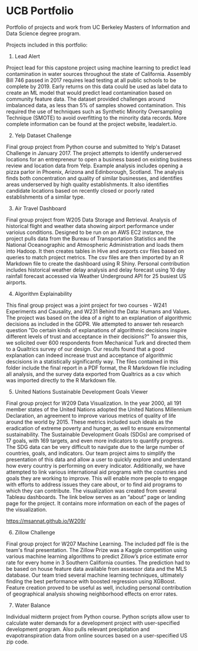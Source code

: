 # UCB Portfolio
Portfolio of projects and work from UC Berkeley Masters of Information and Data Science degree program.

Projects included in this portfolio:

1. Lead Alert

Project lead for this capstone project using machine learning to predict lead contamination in water sources throughout the state of California. Assembly Bill 746 passed in 2017 requires lead testing at all public schools to be complete by 2019. Early returns on this data could be used as label data to create an ML model that would predict lead contamination based on community feature data. The dataset provided challenges around imbalanced data, as less than 5% of samples showed contamination. This required the use of techniques such as Synthetic Minority Oversampling Technique (SMOTE) to avoid overfitting to the minority data records. More complete information can be found at the project website, leadalert.io.

2. Yelp Dataset Challenge

Final group project from Python course and submitted to Yelp's Dataset Challenge in January 2017. The project attempts to identify underserved locations for an entrepreneur to open a business based on existing business review and location data from Yelp. Example analysis includes opening a pizza parlor in Phoenix, Arizona and Edinborough, Scotland. The analysis finds both concentration and quality of similar businesses, and identifies areas underserved by high quality establishments. It also identifies candidate locations based on recently closed or poorly rated establishments of a similar type.

3. Air Travel Dashboard

Final group project from W205 Data Storage and Retrieval. Analysis of historical flight and weather data showing airport performance under varioius conditions. Designed to be run on an AWS EC2 instance, the project pulls data from the Bureau of Transportation Statistics and the National Oceanographic and Atmospheric Administration and loads them into Hadoop. It then creates tables in Hive and exports csv files based on queries to match project metrics. The csv files are then imported by an R Markdown file to create the dashboard using R Shiny. Personal contribution includes historical weather delay analysis and delay forecast using 10 day rainfall forecast accessed via Weather Underground API for 25 busiest US airports.

4. Algorithm Explainability

This final group project was a joint project for two courses - W241 Experiments and Causality, and W231 Behind the Data: Humans and Values. The project was based on the idea of a right to an explanation of algorithmic decisions as included in the GDPR. We attempted to answer teh research question "Do certain kinds of explanations of algorithmic decisions inspire different levels of trust and acceptance in their decisions?" To answer this, we solicited over 600 respondents from Mechanical Turk and directed them to a Qualtrics survey of our design. Our results found that a good explanation can indeed increase trust and acceptance of algorithmic descisions in a statistically significantly way. The files contained in this folder include the final report in a PDF format, the R Markdown file including all analysis, and the survey data exported from Qualtrics as a csv which was imported directly to the R Markdown file.

5. United Nations Sustainable Development Goals Viewer

Final group project for W209 Data Visualization. In the year 2000, all 191 member states of the United Nations adopted the United Nations Millennium Declaration, an agreement to improve various metrics of quality of life around the world by 2015. These metrics included such ideals as the eradication of extreme poverty and hunger, as well to ensure environmental sustainability. The Sustainable Development Goals (SDGs) are comprised of 17 goals, with 169 targets, and even more indicators to quantify progress. The SDG data can be very difficult to navigate due to the large number of countries, goals, and indicators. Our team project aims to simplify the presentation of this data and allow a user to quickly explore and understand how every country is performing on every indicator. Additionally, we have attempted to link various international aid programs with the countries and goals they are working to improve. This will enable more people to engage with efforts to address issues they care about, or to find aid programs to which they can contribute. The visualization was created from several Tableau dashboards. The link below serves as an “about” page or landing page for the project. It contains more information on each of the pages of the visualization.  

https://msannat.github.io/W209/

6. Zillow Challenge

Final group project for W207 Machine Learning. The included pdf file is the team's final presentation. The Zillow Prize was a Kaggle competition using various machine learning algorithms to predict Zillow’s price estimate error rate for every home in 3 Southern California counties. The prediction had to be based on house feature data available from assessor data and the MLS database. Our team tried several machine learning techniques, ultimately finding the best performance with boosted regression using XGBoost. Feature creation proved to be useful as well, including personal contribution of geographical analysis showing neighborhood effects on error rates.

7. Water Balance

Individual midterm project from Python course. Python scripts allow user to calculate water demands for a development project with user-specified development program. Also pulls relevant precipitation and evapotranspiration data from online sources based on a user-specified US zip code.
